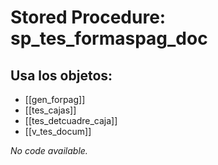 # Stored Procedure: sp_tes_formaspag_doc

## Usa los objetos:
- [[gen_forpag]]
- [[tes_cajas]]
- [[tes_detcuadre_caja]]
- [[v_tes_docum]]

*No code available.*

